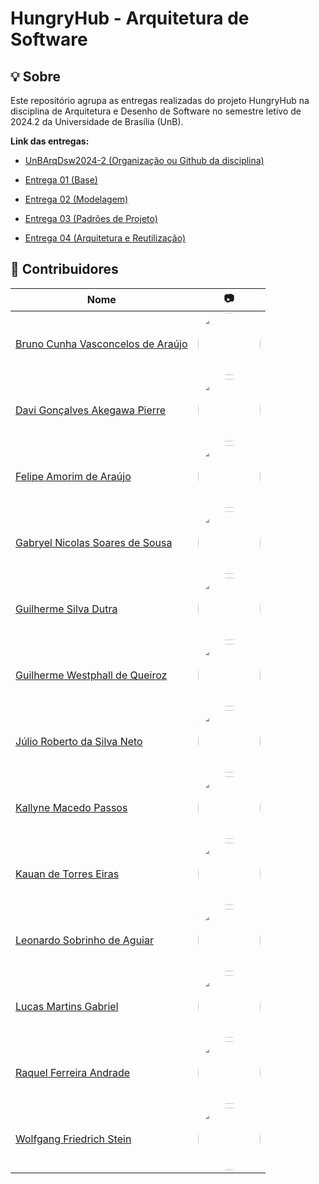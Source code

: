 # HungryHub - Arquitetura de Software

## 💡 Sobre

Este repositório agrupa as entregas realizadas do projeto HungryHub na disciplina de Arquitetura e Desenho de Software no semestre letivo de 2024.2 da Universidade de Brasília (UnB).

**Link das entregas:**

- [UnBArqDsw2024-2 (Organização ou Github da disciplina)](https://github.com/UnBArqDsw2024-2)

- [Entrega 01 (Base)](https://github.com/UnBArqDsw2024-2/2024.2_G7_Entrega_Entrega_01)
- [Entrega 02 (Modelagem)](https://github.com/UnBArqDsw2024-2/2024.2_G7_Entrega_Entrega_02)
- [Entrega 03 (Padrões de Projeto)](https://github.com/UnBArqDsw2024-2/2024.2_G7_Entrega_Entrega_03)
- [Entrega 04 (Arquitetura e Reutilização)](https://github.com/UnBArqDsw2024-2/2024.2_G7_Entrega_Entrega_04)

## 👥 Contribuidores

| Nome | 📷 |
|---------------------------------------------------------|-------------|
| [Bruno Cunha Vasconcelos de Araújo](https://github.com/brunocva) | <img width="100" src="https://github.com/brunocva.png" style="border-radius: 50px"/> |
| [Davi Gonçalves Akegawa Pierre](https://github.com/DaviPierre) | <img width="100" src="https://github.com/DaviPierre.png" style="border-radius: 50px"/> |
| [Felipe Amorim de Araújo](https://github.com/lipeaaraujo) | <img width="100" src="https://github.com/lipeaaraujo.png" style="border-radius: 50px"/> |
| [Gabryel Nicolas Soares de Sousa](https://github.com/gabryelns) | <img width="100" src="https://github.com/gabryelns.png" style="border-radius: 50px"/> |
| [Guilherme Silva Dutra](https://github.com/GuiDutra21) | <img width="100" src="https://github.com/GuiDutra21.png" style="border-radius: 50px"/> |
| [Guilherme Westphall de Queiroz](https://github.com/west7) | <img width="100" src="https://github.com/west7.png" style="border-radius: 50px"/> |
| [Júlio Roberto da Silva Neto](https://github.com/JulioR2022) | <img width="100" src="https://github.com/JulioR2022.png" style="border-radius: 50px"/> |
| [Kallyne Macedo Passos](https://github.com/kalipassos) | <img width="100" src="https://github.com/kalipassos.png" style="border-radius: 50px"/> |
| [Kauan de Torres Eiras](https://github.com/kauaneiras) | <img width="100" src="https://github.com/kauaneiras.png" style="border-radius: 50px"/> |
| [Leonardo Sobrinho de Aguiar](https://github.com/Leonardo0o0) | <img width="100" src="https://github.com/Leonardo0o0.png" style="border-radius: 50px"/> |
| [Lucas Martins Gabriel](https://github.com/martinsglucas) | <img width="100" src="https://github.com/martinsglucas.png" style="border-radius: 50px"/> |
| [Raquel Ferreira Andrade](https://github.com/raquel-andrade) | <img width="100" src="https://github.com/raquel-andrade.png" style="border-radius: 50px"/> |
| [Wolfgang Friedrich Stein](https://github.com/Wolffstein) | <img width="100" src="https://github.com/Wolffstein.png" style="border-radius: 50px"/> |
